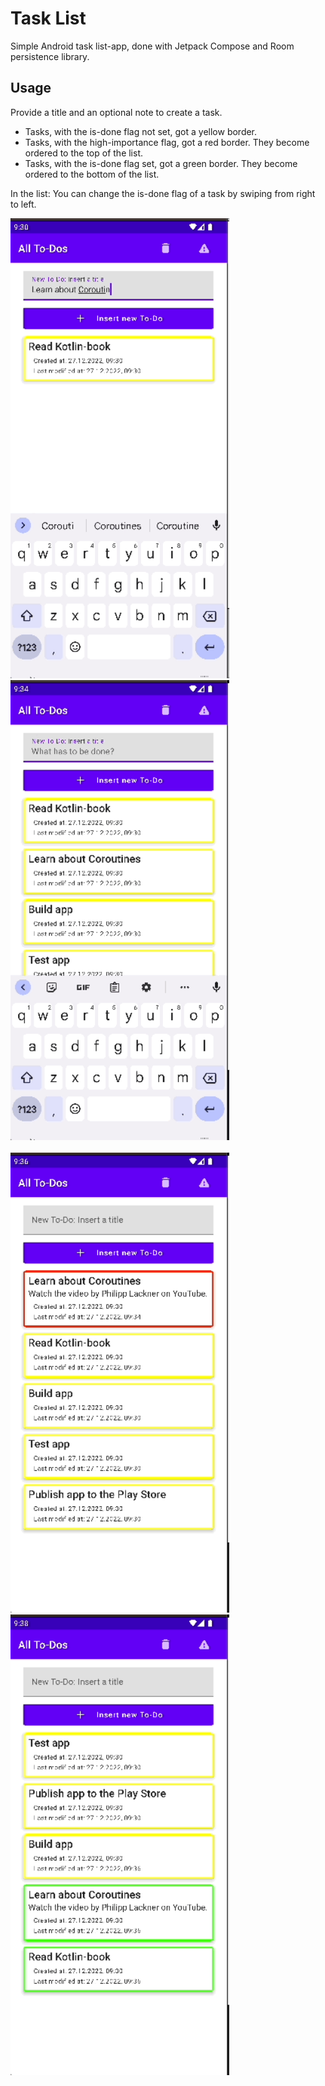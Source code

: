 # Task List

Simple Android task list-app, done with Jetpack Compose and Room persistence library.

## Usage

Provide a title and an optional note to create a task.

- Tasks, with the is-done flag not set, got a yellow border.
- Tasks, with the high-importance flag, got a red border. They become ordered to the top of the list.
- Tasks, with the is-done flag set, got a green border. They become ordered to the bottom of the list.

In the list: You can change the is-done flag of a task by swiping from right to left.



<div>
  <img src="./images/image_1.gif" alt="screenshot 1" width="350" />&nbsp;&nbsp;&nbsp;&nbsp; 
  <img src="./images/image_2.gif" alt="screenshot 2" width="350" />  
</div>
<div>&nbsp;&nbsp;</div>
<div>
  <img src="./images/image_3.gif" alt="screenshot 3" width="350" />&nbsp;&nbsp;&nbsp;&nbsp;
  <img src="./images/image_4.gif" alt="screenshot 4" width="350" />
</div>




